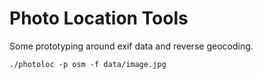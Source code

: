 # Photo Location Tools

Some prototyping around exif data and reverse geocoding.

```
./photoloc -p osm -f data/image.jpg
```